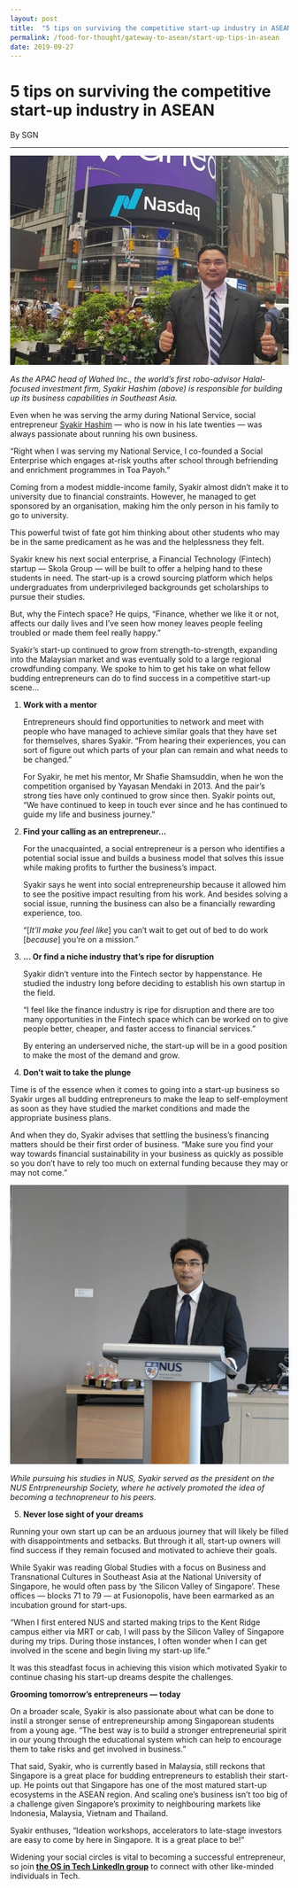 ```yaml
---
layout: post
title:  "5 tips on surviving the competitive start-up industry in ASEAN"
permalink: /food-for-thought/gateway-to-asean/start-up-tips-in-asean
date: 2019-09-27
---
```

# 5 tips on surviving the competitive start-up industry in ASEAN

By SGN

---

![Image](/images/stories/2019/5-tips-1.jpg)

_As the APAC head of Wahed Inc., the world’s first robo-advisor Halal-focused investment firm, Syakir Hashim (above) is responsible for building up its business capabilities in Southeast Asia._
 
Even when he was serving the army during National Service, social entrepreneur [Syakir Hashim](https://www.linkedin.com/in/syakirhashim/) — who is now in his late twenties — was always passionate about running his own business.

“Right when I was serving my National Service, I co-founded a Social Enterprise which engages at-risk youths after school through befriending and enrichment programmes in Toa Payoh.”

Coming from a modest middle-income family, Syakir almost didn’t make it to university due to financial constraints. However, he managed to get sponsored by an organisation, making him the only person in his family to go to university.

This powerful twist of fate got him thinking about other students who may be in the same predicament as he was and the helplessness they felt.

Syakir knew his next social enterprise, a Financial Technology (Fintech) startup — Skola Group — will be built to offer a helping hand to these students in need. The start-up is a crowd sourcing platform which helps undergraduates from underprivileged backgrounds get scholarships to pursue their studies.

But, why the Fintech space? He quips, “Finance, whether we like it or not, affects our daily lives and I’ve seen how money leaves people feeling troubled or made them feel really happy.”

Syakir’s start-up continued to grow from strength-to-strength, expanding into the Malaysian market and was eventually sold to a large regional crowdfunding company. We spoke to him to get his take on what fellow budding entrepreneurs can do to find success in a competitive start-up scene…

1.  **Work with a mentor**
    
    Entrepreneurs should find opportunities to network and meet with people who have managed to achieve similar goals that they have set for themselves, shares Syakir. “From hearing their experiences, you can sort of figure out which parts of your plan can remain and what needs to be changed.”
    
    For Syakir, he met his mentor, Mr Shafie Shamsuddin, when he won the competition organised by Yayasan Mendaki in 2013. And the pair’s strong ties have only continued to grow since then. Syakir points out, “We have continued to keep in touch ever since and he has continued to guide my life and business journey.”
    
2.  **Find your calling as an entrepreneur…**
    
    For the unacquainted, a social entrepreneur is a person who identifies a potential social issue and builds a business model that solves this issue while making profits to further the business’s impact.
    
    Syakir says he went into social entrepreneurship because it allowed him to see the positive impact resulting from his work. And besides solving a social issue, running the business can also be a financially rewarding experience, too.
    
    “[_It’ll make you feel like_] you can’t wait to get out of bed to do work [_because_] you’re on a mission.”
    
3.  **… Or find a niche industry that’s ripe for disruption**
    
    Syakir didn’t venture into the Fintech sector by happenstance. He studied the industry long before deciding to establish his own startup in the field.
    
    “I feel like the finance industry is ripe for disruption and there are too many opportunities in the Fintech space which can be worked on to give people better, cheaper, and faster access to financial services.”
    
    By entering an underserved niche, the start-up will be in a good position to make the most of the demand and grow.
    
4.  **Don’t wait to take the plunge**

Time is of the essence when it comes to going into a start-up business so Syakir urges all budding entrepreneurs to make the leap to self-employment as soon as they have studied the market conditions and made the appropriate business plans.

And when they do, Syakir advises that settling the business’s financing matters should be their first order of business. “Make sure you find your way towards financial sustainability in your business as quickly as possible so you don’t have to rely too much on external funding because they may or may not come.”

![Image](/images/stories/2019/5-tips-2.jpg)

_While pursuing his studies in NUS, Syakir served as the president on the NUS Entrpreneurship Society, where he actively promoted the idea of becoming a technopreneur to his peers._

5. **Never lose sight of your dreams**

Running your own start up can be an arduous journey that will likely be filled with disappointments and setbacks. But through it all, start-up owners will find success if they remain focused and motivated to achieve their goals.

While Syakir was reading Global Studies with a focus on Business and Transnational Cultures in Southeast Asia at the National University of Singapore, he would often pass by ‘the Silicon Valley of Singapore’. These offices — blocks 71 to 79 — at Fusionopolis, have been earmarked as an incubation ground for start-ups.

“When I first entered NUS and started making trips to the Kent Ridge campus either via MRT or cab, I will pass by the Silicon Valley of Singapore during my trips. During those instances, I often wonder when I can get involved in the scene and begin living my start-up life.”

It was this steadfast focus in achieving this vision which motivated Syakir to continue chasing his start-up dreams despite the challenges.

**Grooming tomorrow’s entrepreneurs — today**

On a broader scale, Syakir is also passionate about what can be done to instil a stronger sense of entrepreneurship among Singaporean students from a young age. “The best way is to build a stronger entrepreneurial spirit in our young through the educational system which can help to encourage them to take risks and get involved in business.”

That said, Syakir, who is currently based in Malaysia, still reckons that Singapore is a great place for budding entrepreneurs to establish their start-up. He points out that Singapore has one of the most matured start-up ecosystems in the ASEAN region. And scaling one’s business isn’t too big of a challenge given Singapore’s proximity to neighbouring markets like Indonesia, Malaysia, Vietnam and Thailand.

Syakir enthuses, “Ideation workshops, accelerators to late-stage investors are easy to come by here in Singapore. It is a great place to be!”

Widening your social circles is vital to becoming a successful entrepreneur, so join  [**the OS in Tech LinkedIn group**](https://www.linkedin.com/groups/10403548/) to connect with other like-minded individuals in Tech.
